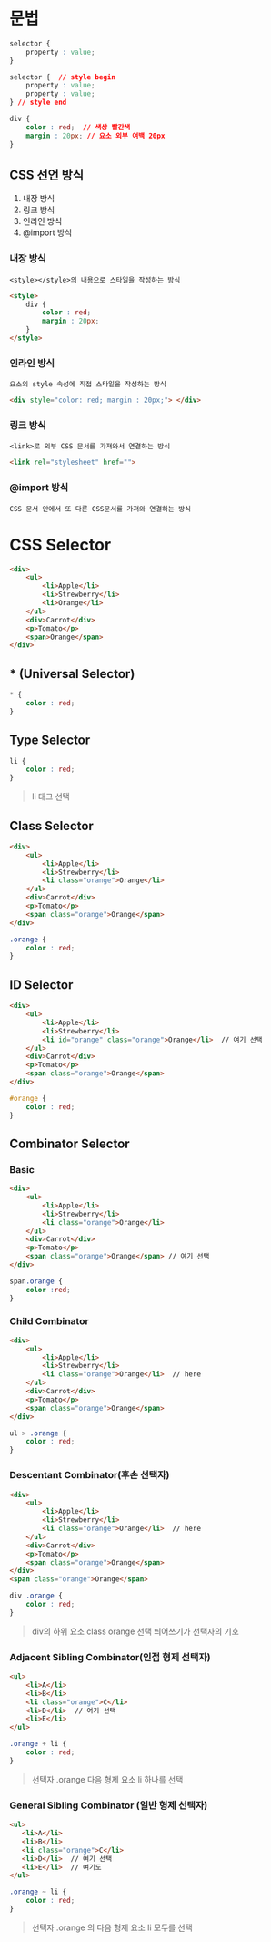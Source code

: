 # 문법 
```css
selector {
    property : value; 
}

selector {  // style begin
    property : value;
    property : value;
} // style end
```

```css
div {
    color : red;  // 색상 빨간색
    margin : 20px; // 요소 외부 여백 20px
}
```

## CSS 선언 방식 

1. 내장 방식
2. 링크 방식
3. 인라인 방식
4. @import 방식

### 내장 방식

    <style></style>의 내용으로 스타일을 작성하는 방식

```html
<style>
    div {
        color : red;
        margin : 20px;
    }
</style>
```

### 인라인 방식

    요소의 style 속성에 직접 스타일을 작성하는 방식

```html
<div style="color: red; margin : 20px;"> </div>
```


### 링크 방식

    <link>로 외부 CSS 문서를 가져와서 연결하는 방식

```html
<link rel="stylesheet" href="">
```


### @import 방식

    CSS 문서 안에서 또 다른 CSS문서를 가져와 연결하는 방식


# CSS Selector

```html
<div>
    <ul>
        <li>Apple</li>
        <li>Strewberry</li>
        <li>Orange</li>
    </ul>
    <div>Carrot</div>
    <p>Tomato</p>
    <span>Orange</span>
</div>
```

## * (Universal Selector)

```css
* {
    color : red;
}
```

## Type Selector

```css
li {
    color : red;
}
```
> li 태그 선택 

## Class Selector

```html
<div>
    <ul>
        <li>Apple</li>
        <li>Strewberry</li>
        <li class="orange">Orange</li>
    </ul>
    <div>Carrot</div>
    <p>Tomato</p>
    <span class="orange">Orange</span>
</div>
```

```css
.orange {
    color : red;
}
```

## ID Selector

```html
<div>
    <ul>
        <li>Apple</li>
        <li>Strewberry</li>
        <li id="orange" class="orange">Orange</li>  // 여기 선택
    </ul>
    <div>Carrot</div>
    <p>Tomato</p>
    <span class="orange">Orange</span>
</div>
```

```css
#orange {
    color : red;
}
```

## Combinator Selector

### Basic
```html
<div>
    <ul>
        <li>Apple</li>
        <li>Strewberry</li>
        <li class="orange">Orange</li> 
    </ul>
    <div>Carrot</div>
    <p>Tomato</p>
    <span class="orange">Orange</span> // 여기 선택 
</div>
```

```css
span.orange {
    color :red;
}
```

### Child Combinator
```html
<div>
    <ul>
        <li>Apple</li>
        <li>Strewberry</li>
        <li class="orange">Orange</li>  // here
    </ul>
    <div>Carrot</div>
    <p>Tomato</p>
    <span class="orange">Orange</span> 
</div>
```

```css
ul > .orange {
    color : red;
}
```

### Descentant Combinator(후손 선택자)

```html
<div>
    <ul>
        <li>Apple</li>
        <li>Strewberry</li>
        <li class="orange">Orange</li>  // here
    </ul>
    <div>Carrot</div>
    <p>Tomato</p>
    <span class="orange">Orange</span> 
</div>
<span class="orange">Orange</span>
```

```css
div .orange {
    color : red;
}
```
 > div의 하위 요소 class orange 선택 띄어쓰기가 선택자의 기호


 ### Adjacent Sibling Combinator(인접 형제 선택자)
 ```html
 <ul>
     <li>A</li>
     <li>B</li>
     <li class="orange">C</li>
     <li>D</li>  // 여기 선택 
     <li>E</li>
</ul>
 ```

 ```css
 .orange + li {
     color : red;
 }
 ```

 > 선택자 .orange 다음 형제 요소 li 하나를 선택


 ### General Sibling Combinator (일반 형제 선택자)
  ```html
 <ul>
     <li>A</li>
     <li>B</li>
     <li class="orange">C</li>
     <li>D</li>  // 여기 선택 
     <li>E</li>  // 여기도
</ul>
 ```

 ```css
 .orange ~ li {
     color : red;
 }
 ```

 > 선택자 .orange 의 다음 형제 요소 li 모두를 선택
